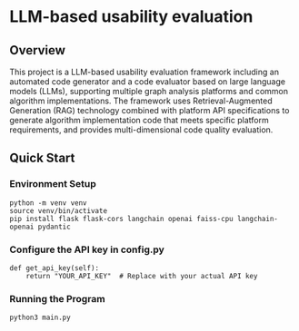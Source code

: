 # LLM-based usability evaluation

## Overview
This project is a LLM-based usability evaluation framework including an automated code generator and a code evaluator based on large language models (LLMs), supporting multiple graph analysis platforms and common algorithm implementations. The framework uses Retrieval-Augmented Generation (RAG) technology combined with platform API specifications to generate algorithm implementation code that meets specific platform requirements, and provides multi-dimensional code quality evaluation.

## Quick Start

### Environment Setup
```shell
python -m venv venv                                             
source venv/bin/activate
pip install flask flask-cors langchain openai faiss-cpu langchain-openai pydantic
```
### Configure the API key in config.py
```shell
def get_api_key(self):
    return "YOUR_API_KEY"  # Replace with your actual API key
```
### Running the Program
```shell
python3 main.py
```
